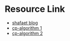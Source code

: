 # **Resource Link** #
- [shafaet blog](http://www.shafaetsplanet.com/?p=1831)
- [cp-algorithm 1](https://cp-algorithms.com/graph/lca_binary_lifting.html)
- [cp-algorithm 2](https://cp-algorithms.com/graph/lca.html)
